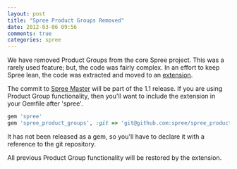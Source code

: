 ```yaml
---
layout: post
title: "Spree Product Groups Removed"
date: 2012-03-06 09:56
comments: true
categories: spree
---
```


We have removed Product Groups from the core Spree project. This was a rarely used feature; but, the code was fairly complex. In an effort to keep Spree lean, the code was extracted and moved to an [extension](https://github.com/spree/spree_product_groups).

The commit to [Spree Master](https://github.com/spree/spree/commit/b0e1b664f4dc87efeb54333e4cfe7802d0d9ebfc) will be part of the 1.1 release. If you are using Product Group functionality, then you'll want to include the extension in your Gemfile after 'spree'.

```ruby
gem 'spree'
gem 'spree_product_groups', :git => 'git@github.com:spree/spree_product_groups.git'
```

It has not been released as a gem, so you'll have to declare it with a reference to the git repository.

All previous Product Group functionality will be restored by the extension.